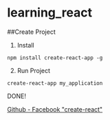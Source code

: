 # learning_react

##Create Project

1. Install

`npm install create-react-app -g`

2. Run Project

`create-react-app my_application`

DONE!

[Github - Facebook "create-react"](https://github.com/facebook/create-react-app)

